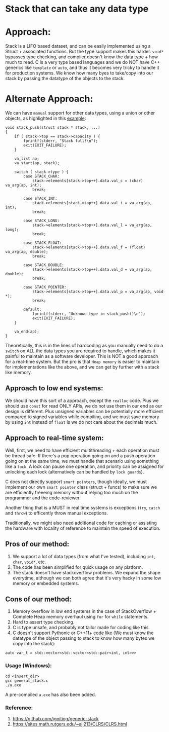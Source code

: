 # Stack that can take any data type

# Approach: 

Stack is a LIFO based dataset, and can be easily implemented using a Struct + associated functions. But the type support makes this harder. `void*` bypasses type checking, and compiler doesn't know the data type + how much to read. C is a very type based languages and we do NOT have C++ generics like `template` or `auto`, and thus it becomes very tricky to handle it for production systems. We know how many byes to take/copy into our stack by passing the datatype of the objects to the stack. 

# Alternate Approach: 

We can have `manual` support for other data types, using a union or other objects, as highlighted in this [example](https://stackoverflow.com/questions/26699505/stack-with-objects-of-different-type-in-c): 

```
void stack_push(struct stack * stack, ...)
{
    if ( stack->top == stack->capacity ) {
        fprintf(stderr, "Stack full!\n");
        exit(EXIT_FAILURE);
    }

    va_list ap;
    va_start(ap, stack);

    switch ( stack->type ) {
        case STACK_CHAR:
            stack->elements[stack->top++].data.val_c = (char) va_arg(ap, int);
            break;

        case STACK_INT:
            stack->elements[stack->top++].data.val_i = va_arg(ap, int);
            break;

        case STACK_LONG:
            stack->elements[stack->top++].data.val_l = va_arg(ap, long);
            break;

        case STACK_FLOAT:
            stack->elements[stack->top++].data.val_f = (float) va_arg(ap, double);
            break;

        case STACK_DOUBLE:
            stack->elements[stack->top++].data.val_d = va_arg(ap, double);
            break;

        case STACK_POINTER:
            stack->elements[stack->top++].data.val_p = va_arg(ap, void *);
            break;

        default:
            fprintf(stderr, "Unknown type in stack_push()\n");
            exit(EXIT_FAILURE);
    }

    va_end(ap);
}
```

Theoretically, this is in the lines of hardcoding as you manually need to do a `switch` on ALL the data types you are required to handle, which makes it painful to maintain as a software developer.  This is NOT a good approach for a real-time system. But the pro is that `Heap memory` is easier to maintain for implementations like the above, and we can get by further with a stack like memory. 

## Approach to low end systems: 

We should have this sort of a approach, except the `realloc` code. Plus we should use `const` for read ONLY APIs, we do not use them in our end as our design is different. Plus unsigned variables can be potentially more efficient compared to signed variables while compiling, and we must save memory by using `int` instead of `float` is we do not care about the decimals much.

## Approach to real-time system: 

Well, first, we need to  have efficient multithreading + each operation must be thread safe. If there's a pop operation going on and a push operation going on at the same time, we must handle that scenario using something like a `lock`. A lock can pause one operation, and priority can be assigned for unlocking each lock (alternatively can be handled by `lock guards`). 

C does not directly support `smart pointers`, though ideally, we must implement our own `smart pointer` class (struct + funcs) to make sure we are efficiently freeeing memory without relying too much on the programmer and the code-reviewer. 

Another thing that is a MUST in real time systems is exceptions (`try`, `catch` and `throw`) to efficently throw manual exceptions. 

Traditionally, we might also need additional code for caching or assisting the hardware with locality of reference to maintain the speed of execution.

## Pros of our method:

1. We support a lot of data types (from what I've tested), including `int`, `char`, `void*`, etc. 
2. The code has been simplified for quick usage on any platform. 
3. The stack doesn't have stackoverflow problems. We expand the shape everytime, although we can both agree that it's very hacky in some low memory or embedded systems. 

## Cons of our method:

1. Memory overflow in low end systems in the case of StackOverflow + Complete Heap memory overhaul using `for` for `while` statements. 
2. Hard to assert type checking. 
3. C is type unsafe, and probably not tailor made for coding like this. 
4. C doesn't support Pythonic or C++11+ code like (We must know the datatype of the object passing to stack to know how many bytes we copy into the stack): 

```
auto var_t = std::vector<std::vector<std::pair<int, int>>>
```

### Usage (Windows):

```
cd <insert_dir>
gcc general_stack.c
./a.exe
```

A pre-compiled `a.exe` has also been added.

### Reference: 

1. https://github.com/igniting/generic-stack
2. https://sites.math.rutgers.edu/~ajl213/CLRS/CLRS.html
